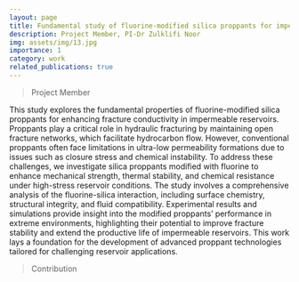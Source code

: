 ```yaml
---
layout: page
title: Fundamental study of fluorine-modified silica proppants for impermeable reservoir fracturing
description: Project Member, PI-Dr Zulklifi Noor
img: assets/img/13.jpg
importance: 1
category: work
related_publications: true
---
```


> Project Member

This study explores the fundamental properties of fluorine-modified silica proppants for enhancing fracture conductivity in impermeable reservoirs. Proppants play a critical role in hydraulic fracturing by maintaining open fracture networks, which facilitate hydrocarbon flow. However, conventional proppants often face limitations in ultra-low permeability formations due to issues such as closure stress and chemical instability. To address these challenges, we investigate silica proppants modified with fluorine to enhance mechanical strength, thermal stability, and chemical resistance under high-stress reservoir conditions. The study involves a comprehensive analysis of the fluorine-silica interaction, including surface chemistry, structural integrity, and fluid compatibility. Experimental results and simulations provide insight into the modified proppants’ performance in extreme environments, highlighting their potential to improve fracture stability and extend the productive life of impermeable reservoirs. This work lays a foundation for the development of advanced proppant technologies tailored for challenging reservoir applications.

> Contribution

